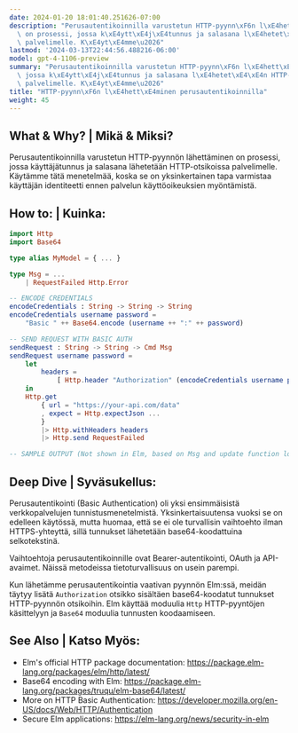 ```yaml
---
date: 2024-01-20 18:01:40.251626-07:00
description: "Perusautentikoinnilla varustetun HTTP-pyynn\xF6n l\xE4hett\xE4minen\
  \ on prosessi, jossa k\xE4ytt\xE4j\xE4tunnus ja salasana l\xE4hetet\xE4\xE4n HTTP-otsikoissa\
  \ palvelimelle. K\xE4yt\xE4mme\u2026"
lastmod: '2024-03-13T22:44:56.488216-06:00'
model: gpt-4-1106-preview
summary: "Perusautentikoinnilla varustetun HTTP-pyynn\xF6n l\xE4hett\xE4minen on prosessi,\
  \ jossa k\xE4ytt\xE4j\xE4tunnus ja salasana l\xE4hetet\xE4\xE4n HTTP-otsikoissa\
  \ palvelimelle. K\xE4yt\xE4mme\u2026"
title: "HTTP-pyynn\xF6n l\xE4hett\xE4minen perusautentikoinnilla"
weight: 45
---
```


## What & Why? | Mikä & Miksi?
Perusautentikoinnilla varustetun HTTP-pyynnön lähettäminen on prosessi, jossa käyttäjätunnus ja salasana lähetetään HTTP-otsikoissa palvelimelle. Käytämme tätä menetelmää, koska se on yksinkertainen tapa varmistaa käyttäjän identiteetti ennen palvelun käyttöoikeuksien myöntämistä.

## How to: | Kuinka:
```Elm
import Http
import Base64

type alias MyModel = { ... }

type Msg = ...
    | RequestFailed Http.Error

-- ENCODE CREDENTIALS
encodeCredentials : String -> String -> String
encodeCredentials username password =
    "Basic " ++ Base64.encode (username ++ ":" ++ password)

-- SEND REQUEST WITH BASIC AUTH
sendRequest : String -> String -> Cmd Msg
sendRequest username password =
    let
        headers =
            [ Http.header "Authorization" (encodeCredentials username password) ]
    in
    Http.get
        { url = "https://your-api.com/data"
        , expect = Http.expectJson ...
        }
        |> Http.withHeaders headers
        |> Http.send RequestFailed

-- SAMPLE OUTPUT (Not shown in Elm, based on Msg and update function logic)
```

## Deep Dive | Syväsukellus:
Perusautentikointi (Basic Authentication) oli yksi ensimmäisistä verkkopalvelujen tunnistusmenetelmistä. Yksinkertaisuutensa vuoksi se on edelleen käytössä, mutta huomaa, että se ei ole turvallisin vaihtoehto ilman HTTPS-yhteyttä, sillä tunnukset lähetetään base64-koodattuina selkotekstinä.

Vaihtoehtoja perusautentikoinnille ovat Bearer-autentikointi, OAuth ja API-avaimet. Näissä metodeissa tietoturvallisuus on usein parempi.

Kun lähetämme perusautentikointia vaativan pyynnön Elm:ssä, meidän täytyy lisätä `Authorization` otsikko sisältäen base64-koodatut tunnukset HTTP-pyynnön otsikoihin. Elm käyttää moduulia `Http` HTTP-pyyntöjen käsittelyyn ja `Base64` moduulia tunnusten koodaamiseen.

## See Also | Katso Myös:
- Elm's official HTTP package documentation: https://package.elm-lang.org/packages/elm/http/latest/
- Base64 encoding with Elm: https://package.elm-lang.org/packages/truqu/elm-base64/latest/
- More on HTTP Basic Authentication: https://developer.mozilla.org/en-US/docs/Web/HTTP/Authentication
- Secure Elm applications: https://elm-lang.org/news/security-in-elm
